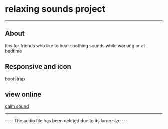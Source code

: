 <div align="left">
  <h1 align="left">relaxing sounds project</h1>
</div>



---

## About

It is for friends who like to hear soothing sounds while working or at bedtime

## Responsive and icon

bootstrap

## view online 

<a href="https://amirrajabzade.ir/calm-sound.html">calm sound</a>

---

---- The audio file has been deleted due to its large size ---


